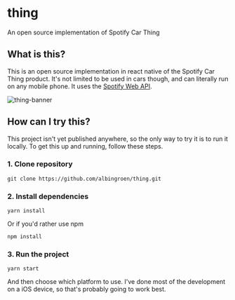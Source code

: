 # thing

An open source implementation of Spotify Car Thing

## What is this?

This is an open source implementation in react native of the Spotify Car Thing
product. It's not limited to be used in cars though, and can literally run on
any mobile phone. It uses the [Spotify Web
API](http://developer.spotify.com/documentation/web-api/).

![thing-banner](https://user-images.githubusercontent.com/19674362/142617197-d2a4f669-7a83-47b5-bf43-235810cc694c.png)

## How can I try this?

This project isn't yet published anywhere, so the only way to try it is to run it locally. To get this up and running, follow these steps.

### 1. Clone repository

    git clone https://github.com/albingroen/thing.git
    
### 2. Install dependencies

    yarn install
    
Or if you'd rather use npm

    npm install
    
### 3. Run the project

    yarn start
    
And then choose which platform to use. I've done most of the development on a iOS device, so that's probably going to work best.
